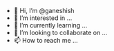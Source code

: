 - 👋 Hi, I’m @ganeshish
- 👀 I’m interested in ...
- 🌱 I’m currently learning ...
- 💞️ I’m looking to collaborate on ...
- 📫 How to reach me ...

<!---
ganeshish/ganeshish is a ✨ special ✨ repository because its `README.md` (this file) appears on your GitHub profile.
You can click the Preview link to take a look at your changes.
--->
